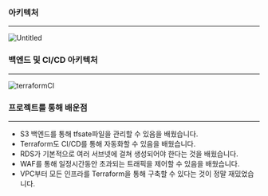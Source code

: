 ### 아키텍처

---

![Untitled](https://github.com/Gseungmin/terraform-1/assets/87487149/1a902195-8d5c-4ae9-976d-87aaa1a382e4)

### 백엔드 및 CI/CD 아키텍처

---

![terraformCI](https://github.com/Gseungmin/terraform-1/assets/87487149/825948b7-d466-446a-ad33-8574fbd6a26d)

### 프로젝트를 통해 배운점

---

- S3 백엔드를 통해 tfsate파일을 관리할 수 있음을 배웠습니다.
- Terraform도 CI/CD를 통해 자동화할 수 있음을 배웠습니다.
- RDS가 기본적으로 여러 서브넷에 걸쳐 생성되어야 한다는 것을 배웠습니다.
- WAF를 통해 일정시간동안 초과되는 트래픽을 제어할 수 있음을 배웠습니다.
- VPC부터 모든 인프라를 Terraform을 통해 구축할 수 있다는 것이 정말 재밌었습니다.
